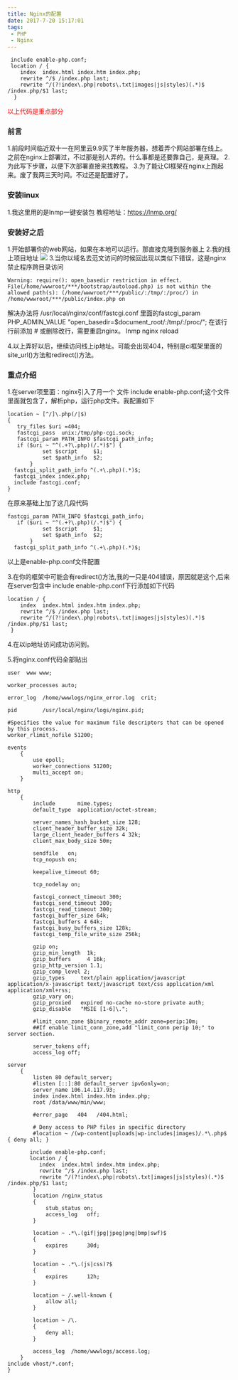 ```yaml
---
title: Nginx的配置
date: 2017-7-20 15:17:01
tags:
 - PHP
 - Nginx
---
```


```
 include enable-php.conf;
 location / {
    index  index.html index.htm index.php;                                                                                                                                                                      
    rewrite ^/$ /index.php last;
    rewrite ^/(?!index\.php|robots\.txt|images|js|styles)(.*)$ /index.php/$1 last;
  }

```
<font color="red">以上代码是重点部分</font>

### 前言
1.前段时间临近双十一在阿里云9.9买了半年服务器，想着弄个网站部署在线上。之前在nginx上部署过，不过那是别人弄的。什么事都是还要靠自己，是真理。
2.为此写下步骤，以便下次部署直接来找教程。
3.为了能让CI框架在nginx上跑起来。废了我两三天时间。不过还是配置好了。

### 安装linux
1.我这里用的是lnmp一键安装包 教程地址：https://lnmp.org/

### 安装好之后
1.开始部署你的web网站，如果在本地可以运行。那直接克隆到服务器上
2.我的线上项目地址
![](http://otbcgjn6c.bkt.clouddn.com/1510737091%281%29.jpg)
3.当你以域名去范文访问的时候回出现以类似下错误，这是nginx禁止程序跨目录访问
```
Warning: require(): open_basedir restriction in effect. File(/home/wwwroot/***/bootstrap/autoload.php) is not within the allowed path(s): (/home/wwwroot/***/public/:/tmp/:/proc/) in /home/wwwroot/***/public/index.php on 

```
解决办法将 /usr/local/nginx/conf/fastcgi.conf 里面的fastcgi_param PHP_ADMIN_VALUE "open_basedir=$document_root/:/tmp/:/proc/"; 在该行行前添加 # 或删除改行，需要重启nginx。 lnmp nginx reload

4.以上弄好以后，继续访问线上ip地址。可能会出现404，特别是ci框架里面的site_url()方法和redirect()方法。

### 重点介绍
1.在server项里面：nginx引入了月一个 文件 include enable-php.conf;这个文件里面就包含了，解析php，运行php文件。我配置如下

```
location ~ [^/]\.php(/|$)
{                                                                     
   try_files $uri =404;
   fastcgi_pass  unix:/tmp/php-cgi.sock;
   fastcgi_param PATH_INFO $fastcgi_path_info;
   if ($uri ~ "^(.+?\.php)(/.*)$") {
           set $script     $1;
           set $path_info  $2;
       }   
  fastcgi_split_path_info ^(.+\.php)(.*)$;
  fastcgi_index index.php;
  include fastcgi.conf;
}
```
在原来基础上加了这几段代码
```
fastcgi_param PATH_INFO $fastcgi_path_info;
   if ($uri ~ "^(.+?\.php)(/.*)$") {
           set $script     $1;
           set $path_info  $2;
       }   
  fastcgi_split_path_info ^(.+\.php)(.*)$;
```
以上是enable-php.conf文件配置

3.在你的框架中可能会有redirect()方法,我的一只是404错误，原因就是这个,后来在server包含中 include enable-php.conf下行添加如下代码
```
location / {
    index  index.html index.htm index.php;                                                 
    rewrite ^/$ /index.php last;
    rewrite ^/(?!index\.php|robots\.txt|images|js|styles)(.*)$ /index.php/$1 last;
 }
```
4.在以ip地址访问成功访问到。

5.将nginx.conf代码全部贴出

```
user  www www;

worker_processes auto;

error_log  /home/wwwlogs/nginx_error.log  crit;

pid        /usr/local/nginx/logs/nginx.pid;

#Specifies the value for maximum file descriptors that can be opened by this process.
worker_rlimit_nofile 51200;

events
    {
        use epoll;
        worker_connections 51200;
        multi_accept on;
    }

http
    {
        include       mime.types;
        default_type  application/octet-stream;

        server_names_hash_bucket_size 128;
        client_header_buffer_size 32k;
        large_client_header_buffers 4 32k;
        client_max_body_size 50m;

        sendfile   on;
        tcp_nopush on;

        keepalive_timeout 60;

        tcp_nodelay on;

        fastcgi_connect_timeout 300;
        fastcgi_send_timeout 300;
        fastcgi_read_timeout 300;
        fastcgi_buffer_size 64k;
        fastcgi_buffers 4 64k;
        fastcgi_busy_buffers_size 128k;
        fastcgi_temp_file_write_size 256k;

        gzip on;
        gzip_min_length  1k;
        gzip_buffers     4 16k;
        gzip_http_version 1.1;
        gzip_comp_level 2;
        gzip_types     text/plain application/javascript application/x-javascript text/javascript text/css application/xml application/xml+rss;
        gzip_vary on;
        gzip_proxied   expired no-cache no-store private auth;
        gzip_disable   "MSIE [1-6]\.";

        #limit_conn_zone $binary_remote_addr zone=perip:10m;
        ##If enable limit_conn_zone,add "limit_conn perip 10;" to server section.

        server_tokens off;
        access_log off;

server
    {
        listen 80 default_server;
        #listen [::]:80 default_server ipv6only=on;
        server_name 106.14.117.93;
        index index.html index.htm index.php;
        root /data/www/min/www; 

        #error_page   404   /404.html;

        # Deny access to PHP files in specific directory
        #location ~ /(wp-content|uploads|wp-includes|images)/.*\.php$ { deny all; }

       include enable-php.conf;
       location / {
          index  index.html index.htm index.php;
          rewrite ^/$ /index.php last;
          rewrite ^/(?!index\.php|robots\.txt|images|js|styles)(.*)$ /index.php/$1 last;
        }
        location /nginx_status
        {
            stub_status on;
            access_log   off;
        }

        location ~ .*\.(gif|jpg|jpeg|png|bmp|swf)$
        {
            expires      30d;
        }

        location ~ .*\.(js|css)?$
        {
            expires      12h;
        }

        location ~ /.well-known {
            allow all;
        }

        location ~ /\.
        {
            deny all;
        }

        access_log  /home/wwwlogs/access.log;
    }
include vhost/*.conf;
}

```